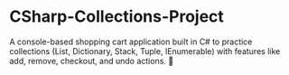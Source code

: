 # CSharp-Collections-Project
A console-based shopping cart application built in C# to practice collections (List, Dictionary, Stack, Tuple, IEnumerable) with features like add, remove, checkout, and undo actions. 🚀
